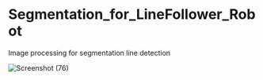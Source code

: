 # Segmentation_for_LineFollower_Robot
Image processing for segmentation line detection

![Screenshot (76)](https://user-images.githubusercontent.com/49740151/117462048-6deb3700-af78-11eb-81a3-f784060696a4.png)

